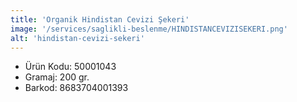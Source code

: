 ```yaml
---
title: 'Organik Hindistan Cevizi Şekeri'
image: '/services/saglikli-beslenme/HINDISTANCEVIZISEKERI.png'
alt: 'hindistan-cevizi-sekeri'
---
```


* Ürün Kodu: 50001043 
* Gramaj: 200 gr. 
* Barkod: 8683704001393